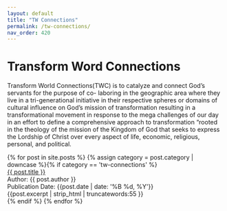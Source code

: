 ```yaml
---
layout: default
title: "TW Connections"
permalink: /tw-connections/
nav_order: 420
---
```

<h1 class="category-title">Transform Word Connections</h1>
<p>Transform World Connections(TWC) is to catalyze and connect God’s servants for the purpose of co- laboring in the geographic area where they live in a tri-generational initiative in their respective spheres or domains of cultural influence on God’s mission of transformation resulting in a transformational movement in response to the mega challenges of our day in an effort to define a comprehensive approach to transformation “rooted in the theology of the mission of the Kingdom of God that seeks to express the Lordship of Christ over every aspect of life, economic, religious, personal, and political.</p>

<div class="article-container">
  {% for post in site.posts %}
    {% assign category = post.category | downcase %}{% if category == 'tw-connections' %}
      <div class="article-list">
        <div class="article-category"></div>
        <div class="article-summary">
          <a href="{{ post.url | prepend: site.baseurl }}">{{ post.title }}</a><br>
          <div class="author">Author: {{ post.author }}</div>
          <div class="publication-date">Publication Date: <time datetime="{{post.date | date: '%F'}}">{{post.date | date: '%B %d, %Y'}}</time></div>
          <div class="excerpt">{{post.excerpt | strip_html | truncatewords:55 }}</div>
        </div>
      </div>
    {% endif %}
  {% endfor %}
</div>
